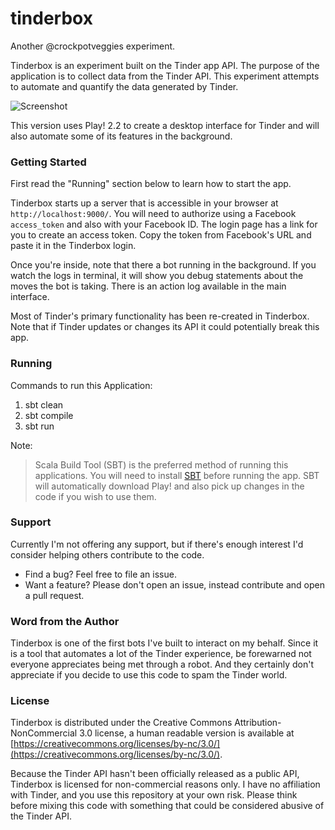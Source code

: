 tinderbox
=========

Another @crockpotveggies experiment.

Tinderbox is an experiment built on the Tinder app API. The purpose of the application is to collect data from the Tinder API. This experiment attempts to automate and quantify the data generated by Tinder.

![Screenshot](https://raw.githubusercontent.com/crockpotveggies/tinderbox/master/public/img/screenshot.jpg)

This version uses Play! 2.2 to create a desktop interface for Tinder and will also automate some of its features in the background.

### Getting Started

First read the "Running" section below to learn how to start the app.

Tinderbox starts up a server that is accessible in your browser at `http://localhost:9000/`. You will need to authorize using a Facebook `access_token` and also with your Facebook ID. The login page has a link for you to create an access token. Copy the token from Facebook's URL and paste it in the Tinderbox login.

Once you're inside, note that there a bot running in the background. If you watch the logs in terminal, it will show you debug statements about the moves the bot is taking. There is an action log available in the main interface.

Most of Tinder's primary functionality has been re-created in Tinderbox. Note that if Tinder updates or changes its API it could potentially break this app.

### Running

Commands to run this Application:

1. sbt clean
2. sbt compile
3. sbt run

Note: 
> Scala Build Tool (SBT) is the preferred method of running this applications. You will need to install [SBT](http://www.scala-sbt.org/) before running the app.
> SBT will automatically download Play! and also pick up changes in the code if you wish to use them.

### Support

Currently I'm not offering any support, but if there's enough interest I'd consider helping others contribute to the code.

- Find a bug? Feel free to file an issue.
- Want a feature? Please don't open an issue, instead contribute and open a pull request.

### Word from the Author

Tinderbox is one of the first bots I've built to interact on my behalf. Since it is a tool that automates a lot of the Tinder experience, be forewarned not everyone appreciates being met through a robot. And they certainly don't appreciate if you decide to use this code to spam the Tinder world.

### License

Tinderbox is distributed under the Creative Commons Attribution-NonCommercial 3.0 license, a human readable version is available at [https://creativecommons.org/licenses/by-nc/3.0/](https://creativecommons.org/licenses/by-nc/3.0/).

Because the Tinder API hasn't been officially released as a public API, Tinderbox is licensed for non-commercial reasons only. I have no affiliation with Tinder, and you use this repository at your own risk. Please think before mixing this code with something that could be considered abusive of the Tinder API.

